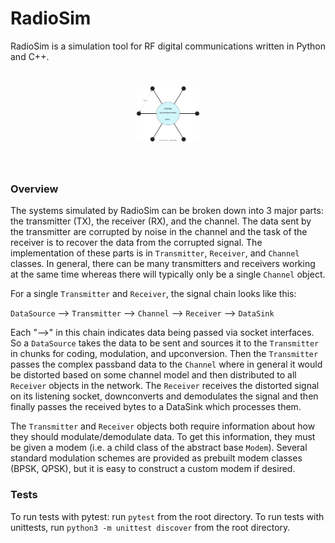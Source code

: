 # RadioSim

RadioSim is a simulation tool for RF digital communications written in Python and C++. 

<h1 align="center">
<img src="/extra/radiosim.drawio.svg" width="100">
</h1><br>

### Overview
The systems simulated by RadioSim can be broken down into 3 major parts: the transmitter (TX), the receiver (RX), and the channel. The data sent by the transmitter are corrupted by noise in the channel and the task of the receiver is to recover the data from the corrupted signal. The implementation of these parts is in `Transmitter`, `Receiver`, and `Channel` classes. In general, there can be many transmitters and receivers working at the same time whereas there will typically only be a single `Channel` object.

For a single `Transmitter` and `Receiver`, the signal chain looks like this:

`DataSource`  &LongRightArrow;  `Transmitter`  &LongRightArrow;  `Channel`  &LongRightArrow;  `Receiver`  &LongRightArrow;  `DataSink`

Each "&LongRightArrow;" in this chain indicates data being passed via socket interfaces. So a `DataSource` takes the data to be sent and sources it to the `Transmitter` in chunks for coding, modulation, and upconversion. Then the `Transmitter` passes the complex passband data to the `Channel` where in general it would be distorted based on some channel model and then distributed to all `Receiver` objects in the network. The `Receiver` receives the distorted signal on its listening socket, downconverts and demodulates the signal and then finally passes the received bytes to a DataSink which processes them.

The `Transmitter` and `Receiver` objects both require information about how they should modulate/demodulate data. To get this information, they must be given a modem (i.e. a child class of the abstract base `Modem`). Several standard modulation schemes are provided as prebuilt modem classes (BPSK, QPSK), but it is easy to construct a custom modem if desired.


### Tests
To run tests with pytest: run `pytest` from the root directory. To run tests with unittests, run `python3 -m unittest discover` from the root directory.
